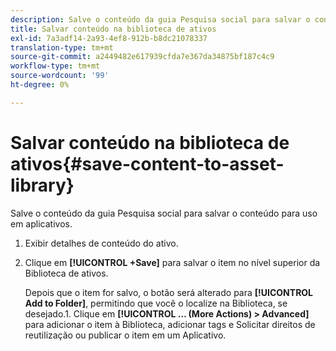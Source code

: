 ```yaml
---
description: Salve o conteúdo da guia Pesquisa social para salvar o conteúdo para uso em aplicativos.
title: Salvar conteúdo na biblioteca de ativos
exl-id: 7a3adf14-2a93-4ef8-912b-b8dc21078337
translation-type: tm+mt
source-git-commit: a2449482e617939cfda7e367da34875bf187c4c9
workflow-type: tm+mt
source-wordcount: '99'
ht-degree: 0%

---
```


# Salvar conteúdo na biblioteca de ativos{#save-content-to-asset-library}

Salve o conteúdo da guia Pesquisa social para salvar o conteúdo para uso em aplicativos.

1. Exibir detalhes de conteúdo do ativo.
1. Clique em **[!UICONTROL +Save]** para salvar o item no nível superior da Biblioteca de ativos.

   Depois que o item for salvo, o botão será alterado para **[!UICONTROL Add to Folder]**, permitindo que você o localize na Biblioteca, se desejado.1. Clique em **[!UICONTROL … (More Actions) > Advanced]** para adicionar o item à Biblioteca, adicionar tags e Solicitar direitos de reutilização ou publicar o item em um Aplicativo.
